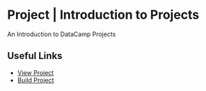 # Project | Introduction to Projects

An Introduction to DataCamp Projects

## Useful Links

- [View Project](https://projects.datacamp.com/projects/52)
- [Build Project](https://www.datacamp.com/teach/repositories/1873/branches/master)

